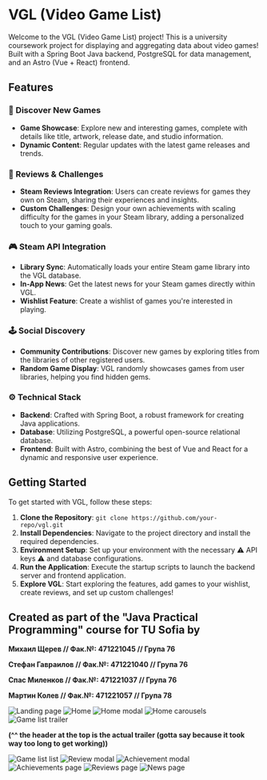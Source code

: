 # VGL (Video Game List)

Welcome to the VGL (Video Game List) project! This is a university coursework project for displaying and aggregating data about video games! Built with a Spring Boot Java backend, PostgreSQL for data management, and an Astro (Vue + React) frontend.

## Features

### 🌟 Discover New Games
- **Game Showcase**: Explore new and interesting games, complete with details like title, artwork, release date, and studio information.
- **Dynamic Content**: Regular updates with the latest game releases and trends.

### 📝 Reviews & Challenges
- **Steam Reviews Integration**: Users can create reviews for games they own on Steam, sharing their experiences and insights.
- **Custom Challenges**: Design your own achievements with scaling difficulty for the games in your Steam library, adding a personalized touch to your gaming goals.

### 🎮 Steam API Integration
- **Library Sync**: Automatically loads your entire Steam game library into the VGL database.
- **In-App News**: Get the latest news for your Steam games directly within VGL.
- **Wishlist Feature**: Create a wishlist of games you're interested in playing.

### 🕹️ Social Discovery
- **Community Contributions**: Discover new games by exploring titles from the libraries of other registered users.
- **Random Game Display**: VGL randomly showcases games from user libraries, helping you find hidden gems.

### ⚙️ Technical Stack
- **Backend**: Crafted with Spring Boot, a robust framework for creating Java applications.
- **Database**: Utilizing PostgreSQL, a powerful open-source relational database.
- **Frontend**: Built with Astro, combining the best of Vue and React for a dynamic and responsive user experience.

## Getting Started

To get started with VGL, follow these steps:

1. **Clone the Repository**: `git clone https://github.com/your-repo/vgl.git`
2. **Install Dependencies**: Navigate to the project directory and install the required dependencies.
3. **Environment Setup**: Set up your environment with the necessary ⚠️ API keys ⚠️ and database configurations.
4. **Run the Application**: Execute the startup scripts to launch the backend server and frontend application.
5. **Explore VGL**: Start exploring the features, add games to your wishlist, create reviews, and set up custom challenges!


## Created as part of the "Java Practical Programming" course for TU Sofia by 

**Михаил Щерев         // Фак.№: 471221045    // Група 76**

**Стефан Гавраилов     // Фак.№: 471221040    // Група 76**

**Спас Миленков        // Фак.№: 471221037    // Група 76**

**Мартин Колев         // Фак.№: 471221057    // Група 78**


![Landing page](https://github.com/SpasMilenkov/VGL/blob/34-connect-frontend-to-backend/screenshots/landing.png)
![Home](https://github.com/SpasMilenkov/VGL/blob/34-connect-frontend-to-backend/screenshots/home.png)
![Home modal](https://github.com/SpasMilenkov/VGL/blob/34-connect-frontend-to-backend/screenshots/home-modal.png)
![Home carousels](https://github.com/SpasMilenkov/VGL/blob/34-connect-frontend-to-backend/screenshots/home2.png)
![Game list trailer](https://github.com/SpasMilenkov/VGL/blob/34-connect-frontend-to-backend/screenshots/game-list.png)

**(^^ the header at the top is the actual trailer (gotta say because it took way too long to get working))**

![Game list list](https://github.com/SpasMilenkov/VGL/blob/34-connect-frontend-to-backend/screenshots/game-list2.png)
![Review modal](https://github.com/SpasMilenkov/VGL/blob/34-connect-frontend-to-backend/screenshots/review-modal.png)
![Achievement modal](https://github.com/SpasMilenkov/VGL/blob/34-connect-frontend-to-backend/screenshots/achievement-modal.png)
![Achievements page](https://github.com/SpasMilenkov/VGL/blob/34-connect-frontend-to-backend/screenshots/achievements.png)
![Reviews page](https://github.com/SpasMilenkov/VGL/blob/34-connect-frontend-to-backend/screenshots/reviews.png)
![News page](https://github.com/SpasMilenkov/VGL/blob/34-connect-frontend-to-backend/screenshots/news.png)
